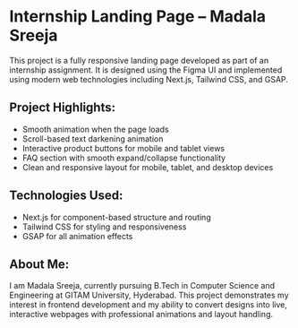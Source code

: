 
# Internship Landing Page – Madala Sreeja

This project is a fully responsive landing page developed as part of an internship assignment. It is designed using the Figma UI and implemented using modern web technologies including Next.js, Tailwind CSS, and GSAP.

## Project Highlights:
- Smooth animation when the page loads
- Scroll-based text darkening animation
- Interactive product buttons for mobile and tablet views
- FAQ section with smooth expand/collapse functionality
- Clean and responsive layout for mobile, tablet, and desktop devices

## Technologies Used:
- Next.js for component-based structure and routing
- Tailwind CSS for styling and responsiveness
- GSAP for all animation effects

## About Me:
I am Madala Sreeja, currently pursuing B.Tech in Computer Science and Engineering at GITAM University, Hyderabad. This project demonstrates my interest in frontend development and my ability to convert designs into live, interactive webpages with professional animations and layout handling.
